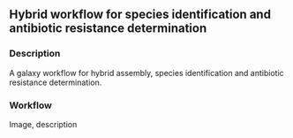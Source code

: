 ## Hybrid workflow for species identification and antibiotic resistance determination

### Description
A galaxy workflow for hybrid assembly, species identification and antibiotic resistance determination.

### Workflow
Image, description
